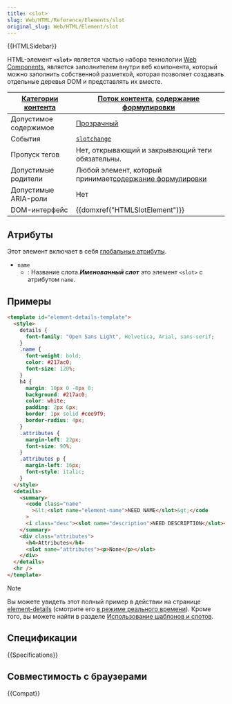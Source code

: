 ```yaml
---
title: <slot>
slug: Web/HTML/Reference/Elements/slot
original_slug: Web/HTML/Element/slot
---
```


{{HTMLSidebar}}

HTML-элемент **`<slot>`** является частью набора технологии [Web Components](/ru/docs/Web/API/Web_components), является заполнителем внутри веб компонента, который можно заполнить собственной разметкой, которая позволяет создавать отдельные деревья DOM и представлять их вместе.

| [Категории контента](/ru/docs/Web/HTML/Content_categories) | [Поток контента](/ru/docs/Web/HTML/Content_categories#flow_content), [содержание формулировки](/ru/docs/Web/HTML/Content_categories#phrasing_content) |
| ---------------------------------------------------------- | ----------------------------------------------------------------------------------------------------------------------------------------------------- |
| Допустимое содержимое                                      | [Прозрачный](/ru/docs/Web/HTML/Content_categories#transparent_content_model)                                                                          |
| События                                                    | [`slotchange`](/ru/docs/Web/API/HTMLSlotElement/slotchange_event)                                                                                     |
| Пропуск тегов                                              | Нет, открывающий и закрывающий теги обязательны.                                                                                                      |
| Допустимые родители                                        | Любой элемент, который принимает[содержание формулировки](/ru/docs/Web/HTML/Content_categories#phrasing_content)                                      |
| Допустимые ARIA-роли                                       | Нет                                                                                                                                                   |
| DOM-интерфейс                                              | {{domxref("HTMLSlotElement")}}                                                                                                                        |

## Атрибуты

Этот элемент включает в себя [глобальные атрибуты](/ru/docs/Web/HTML/Global_attributes).

- `name`
  - : Название слота._**Именованный слот**_ это элемент `<slot>` с атрибутом `name`.

## Примеры

```html
<template id="element-details-template">
  <style>
    details {
      font-family: "Open Sans Light", Helvetica, Arial, sans-serif;
    }
    .name {
      font-weight: bold;
      color: #217ac0;
      font-size: 120%;
    }
    h4 {
      margin: 10px 0 -8px 0;
      background: #217ac0;
      color: white;
      padding: 2px 6px;
      border: 1px solid #cee9f9;
      border-radius: 4px;
    }
    .attributes {
      margin-left: 22px;
      font-size: 90%;
    }
    .attributes p {
      margin-left: 16px;
      font-style: italic;
    }
  </style>
  <details>
    <summary>
      <code class="name"
        >&lt;<slot name="element-name">NEED NAME</slot>&gt;</code
      >
      <i class="desc"><slot name="description">NEED DESCRIPTION</slot></i>
    </summary>
    <div class="attributes">
      <h4>Attributes</h4>
      <slot name="attributes"><p>None</p></slot>
    </div>
  </details>
  <hr />
</template>
```

> [!NOTE]
> Вы можете увидеть этот полный пример в действии на странице [element-details](https://github.com/mdn/web-components-examples/tree/master/element-details) (смотрите его [в режиме реального времени](https://mdn.github.io/web-components-examples/element-details/)). Кроме того, вы можете найти в разделе [Использование шаблонов и слотов](/ru/docs/Web/API/Web_components/Using_templates_and_slots).

## Спецификации

{{Specifications}}

## Совместимость с браузерами

{{Compat}}
